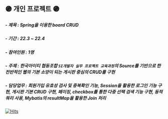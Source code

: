 ## 🟣 개인 프로젝트 🟣
##### - 제목 : Spring을 이용한 board CRUD
##### - 기간 : 22.3 ~ 22.4
##### - 참여인원 : 1명
##### - 주제 : 한국아이티 협동조합 `SI개발자 실무 프로젝트 교육과정`의 Source를 기반으로 한 전반적인 웹의 기본 소양이 되는 게시판 중심의 CRUD를 구현
##### - 담당업무 : 회원가입 유효성 검사 및 중복확인 기능, Session을 활용한 로그인 기능 구현, 게시판 기본 CRUD 구현, 페이징, checkbox를 통한 다중 선택 검색 기능 구현, 동적 쿼리 사용, Mybatis의 resultMap을 활용한 Join 처리
[![Hits](https://hits.seeyoufarm.com/api/count/incr/badge.svg?url=https%3A%2F%2Fgithub.com%2FYuHyeRi%2Fhit-counter&count_bg=%23E9CED2&title_bg=%23555555&icon=bilibili.svg&icon_color=%23FFF9F9&title=hits&edge_flat=false)](https://hits.seeyoufarm.com)
